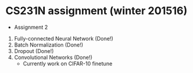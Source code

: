 # CS231N assignment (winter 201516)

- Assignment 2
1. Fully-connected Neural Network (Done!)
2. Batch Normalization            (Done!)
3. Dropout                        (Done!)
4. Convolutional Networks         (Done!)
    - Currently work on CIFAR-10 finetune